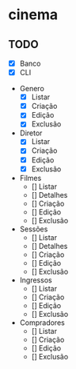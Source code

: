 # cinema

## TODO

- [x] Banco
- [x] CLI
- Genero
  - [x] Listar
  - [x] Criação
  - [x] Edição
  - [x] Exclusão
- Diretor
  - [x] Listar
  - [x] Criação
  - [x] Edição
  - [x] Exclusão
- Filmes
  - [] Listar
  - [] Detalhes
  - [] Criação
  - [] Edição
  - [] Exclusão
- Sessões
  - [] Listar
  - [] Detalhes
  - [] Criação
  - [] Edição
  - [] Exclusão
- Ingressos
  - [] Listar
  - [] Criação
  - [] Edição
  - [] Exclusão
- Compradores
  - [] Listar
  - [] Criação
  - [] Edição
  - [] Exclusão
